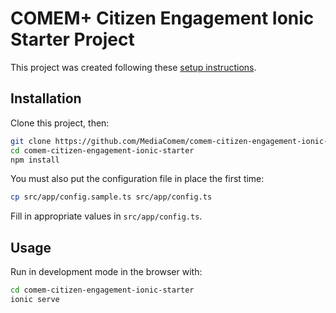 # COMEM+ Citizen Engagement Ionic Starter Project

This project was created following these [setup instructions](https://github.com/MediaComem/comem-citizen-engagement-ionic-setup).



## Installation

Clone this project, then:

```bash
git clone https://github.com/MediaComem/comem-citizen-engagement-ionic-starter.git
cd comem-citizen-engagement-ionic-starter
npm install
```

You must also put the configuration file in place the first time:

```bash
cp src/app/config.sample.ts src/app/config.ts
```

Fill in appropriate values in `src/app/config.ts`.



## Usage

Run in development mode in the browser with:

```bash
cd comem-citizen-engagement-ionic-starter
ionic serve
```
